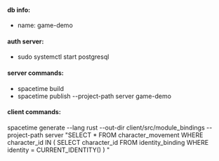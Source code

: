 



#### db info:
- name: game-demo

#### auth server:
- sudo systemctl start postgresql

#### server commands:
- spacetime build
- spacetime publish --project-path server game-demo

#### client commands:
spacetime generate --lang rust --out-dir client/src/module_bindings --project-path server
"SELECT * FROM character_movement WHERE character_id IN (
SELECT character_id FROM identity_binding WHERE identity = CURRENT_IDENTITY()
)
"